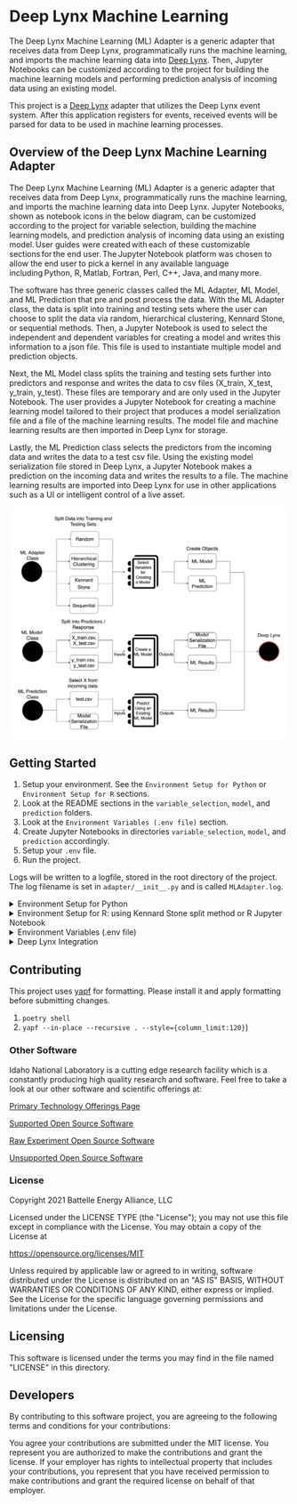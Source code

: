# Deep Lynx Machine Learning

The Deep Lynx Machine Learning (ML) Adapter is a generic adapter that receives data from Deep Lynx, programmatically runs the machine learning, and imports the machine learning data into [Deep Lynx](https://github.com/idaholab/Deep-Lynx). Then, Jupyter Notebooks can be customized according to the project for building the machine learning models and performing prediction analysis of incoming data using an existing model.

This project is a [Deep Lynx](https://github.com/idaholab/Deep-Lynx) adapter that utilizes the Deep Lynx event system. After this application registers for events, received events will be parsed for data to be used in machine learning processes. 

## Overview of the Deep Lynx Machine Learning Adapter

The Deep Lynx Machine Learning (ML) Adapter is a generic adapter that receives data from Deep Lynx, programmatically runs the machine learning, and imports the machine learning data into Deep Lynx. Jupyter Notebooks, shown as notebook icons in the below diagram, can be customized according to the project for variable selection, building the machine learning models, and prediction analysis of incoming data using an existing model. User guides were created with each of these customizable sections for the end user. The Jupyter Notebook platform was chosen to allow the end user to pick a kernel in any available language including Python, R, Matlab, Fortran, Perl, C++, Java, and many more.  
 
The software has three generic classes called the ML Adapter, ML Model, and ML Prediction that pre and post process the data. With the ML Adapter class, the data is split into training and testing sets where the user can choose to split the data via random, hierarchical clustering, Kennard Stone, or sequential methods. Then, a Jupyter Notebook is used to select the independent and dependent variables for creating a model and writes this information to a json file. This file is used to instantiate multiple model and prediction objects. 
 
Next, the ML Model class splits the training and testing sets further into predictors and response and writes the data to csv files (X_train, X_test, y_train, y_test). These files are temporary and are only used in the Jupyter Notebook. The user provides a Jupyter Notebook for creating a machine learning model tailored to their project that produces a model serialization file and a file of the machine learning results. The model file and machine learning results are then imported in Deep Lynx for storage. 
 
Lastly, the ML Prediction class selects the predictors from the incoming data and writes the data to a test csv file. Using the existing model serialization file stored in Deep Lynx, a Jupyter Notebook makes a prediction on the incoming data and writes the results to a file. The machine learning results are imported into Deep Lynx for use in other applications such as a UI or intelligent control of a live asset.  


![ML Adapter Architecture](data/ML_Adapter_Architecture.png)

## Getting Started

1. Setup your environment. See the `Environment Setup for Python` or `Environment Setup for R` sections.
2. Look at the README sections in the `variable_selection`, `model`, and `prediction` folders.
3. Look at the `Environment Variables (.env file)` section.
4. Create Jupyter Notebooks in directories `variable_selection`, `model`, and `prediction` accordingly.
5. Setup your `.env` file. 
5. Run the project.

Logs will be written to a logfile, stored in the root directory of the project. The log filename is set in `adapter/__init__.py` and is called `MLAdapter.log`.

<details>
  <summary>Environment Setup for Python</summary>

* Complete the [Poetry installation](https://python-poetry.org/) 
* All following commands are run in the root directory of the project:
    * Run `poetry update` to install the defined dependencies for the project.
    * Run `poetry shell` to spawns a shell.
    * Finally, run the project with the command `flask run`

</details>

<details>
  <summary>Environment Setup for R: using Kennard Stone split method or R Jupyter Notebook</summary>

### Install Poetry with Anaconda Virtual Environment
1. Install [Anaconda](https://docs.anaconda.com/anaconda/install/index.html), allows for Python and R virtual environments
2. Install [Poetry](https://python-poetry.org/), a package manager for dependencies
    * All following commands are run in the root directory of the project:
        * Run `poetry install` to install the defined dependencies for the project.
        * Run `poetry shell` to spawns a shell.
        * Finally, run the project with the command `flask run`

### Install R Kernel
1. Install the R kernel in Jupyter Notebook
* https://richpauloo.github.io/2018-05-16-Installing-the-R-kernel-in-Jupyter-Lab/
* https://developers.refinitiv.com/en/article-catalog/article/setup-jupyter-notebook-r


2. Verify the `ir` kernel was installed

```
$ jupyter kernelspec list
```

3. Start Jupyter Notebook from the root directory of this project. Go to `New` to verify the R kernel was installed

```
$ jupyter notebook
```
### Install R Packages for Kennard Stone Algorithm
1. Open a new terminal and create an R terminal

```
$ R
```  
2. Install the packages below

```
# R terminal
> install.packages('prospectr', dependencies = TRUE)
> install.packages('reticulate', dependencies = TRUE)
> install.packages('dotenv', dependencies = TRUE)
> install.packages('jsonlite', dependencies = TRUE)
```

### Environment Variables
The R package `dotenv` does not support multi-line variables. Therefore each environment variable must be on a single line, including the `ML_ADAPTER_OBJECTS` variable.


</details>


<details>
  <summary>Environment Variables (.env file)</summary>

### Environment Variables (.env file)

To run this code, first copy the `.env_sample` file and rename it to `.env`. Several parameters must be present:
* DEEP_LYNX_URL: The base URL at which calls to Deep Lynx should be sent
* CONTAINER_NAME: The container name within Deep Lynx
* DATA_SOURCE_NAME: A name for this data source to be registered with Deep Lynx
* DATA_SOURCES: A list of Deep Lynx data source names which listens for events
* REGISTER_WAIT_SECONDS: the number of seconds to wait between attempts to register for events 
* SPLIT: a json of the parameters for each split method. See section below for more details
* ML_ADAPTER_OBJECTS: a json of information for instantiating a `ML_Adapter` object. See section below for more details
* ML_ADAPTER_OBJECT_LOCATION: specifies a file that contains the data for the current (single) `ML_Adapter` object from the `ML_ADAPTER_OBJECTS` environment variable

### SPLIT Environment Variable

The user should choose the parameters for the following split methods: random, hierarchical clustering, kennard stone (R Jupyter Notebook), sequential, none. 

* `random` - splits the dataset into random training and testing sets
    * `test_size`: a decimal percentage of the dataset to include in the test set or the absolute number of test samples
* `hierarchical clustering` - this algorithm build trees in a bottom-up approach, beginning with n singleton clusters (the number of samples in dataset), and then merging the two closest clusters at each stage. This merging is repeated until only one cluster remains.
    * `N`: the number of samples used in the hierarchical clustering algorithm. Do to performance issues, we recommend maximum N of 1000. The algorithm assigns the all samples to an identified cluster, before splitting into training and testing sets
    * `max_clusters`: the maximum number of clusters to create
    * `test_size`: an approximate decimal percentage of the dataset to include in the testing set. Absolute number of test samples not supported
* `kennard stone` - the algorithm takes the pair of samples with the largest Eucledian distance of x-vectors (predictors) and then it sequentially selects a sample to maximize the Eucledian distance between x-vectors of already selected samples and the remaining samples. This process is repeated until the required number of samples is achieved.
    * `N`: the number of samples used in the kennard stone algorithm. Do to performance issues, we recommend maximum N of 40,000.
    * `k`: the number of samples to assign to the training set
* `squential` - splits the dataset sequentially into training and testing sets given a test size. The testing set is composed of the last indices of the dataset at the length of a test size.
    * `test_size`: the number of samples in the testing set
        * `N`: the number of samples in the testing set if the rows in the dataset > `N`
        * `percent`: the percentage of samples in the testing set if the rows in the the dataset <= `N`
* `none` - does not split the data into training and testing sets. The entire dataset becomes the training set.

Default Split Method Parameters
```
SPLIT={"random":{"test_size":0.2}, "hierarchical_clustering":{"N":1000,"max_clusters":10,"test_size":0.2}, "kennard_stone":{"N":10000,"k":6000}, "sequential":{"test_size":{"N":600,"percent":0.1}}, "none":null}
```
 
### ML_ADAPTER_OBJECTS Environment Variable

* Specify the name of the `ML Adapter` object e.g. ML_Object_1
* `DATASET`: the name of the dataset created from querying Deep Lynx
* `SPLIT_METHOD`: the name of the split method to use, e.g. random, hierarchical clustering, kennard stone, sequential, none
* `VARIABLE_SELECTION`: selects the independent and dependent variables for each ML Model to create
    * `notebook`: Jupyter Notebook file path for variable selection
    * `kernel`: type of Jupyter Notebook kernel e.g. python3, ir, etc.
    * `output_file`: a `.json` file that contains the relevant information for instantiating numerous machine learning model (`ML_Model`) objects
* `MODEL`: trains a machine learning model
    * `notebook`: Jupyter Notebook file path for creating a model
    * `kernel`: type of Jupyter Notebook kernel e.g. python3, ir, etc.
    * `output_file`: a file of the machine learning results
    * `model_serialization_file` (optional): a serialize file of the model. Used in `ML_Prediction` object 
    * `standardization_file` (optional): information for standardizing the data. Used in `ML_Prediction` object 
* `PREDICTION` (optional): make a prediction on incoming data using an existing model file
    * `notebook`: Jupyter Notebook file path for making a prediction
    * `kernel`: type of Jupyter Notebook kernel e.g. python3, ir, etc.
    * `output_file`: a file of the machine learning results

<b> *** The R package `dotenv` does not support multi-line variables in the .env file. Therefore each environment variable must be on a single line, including the `ML_ADAPTER_OBJECTS` variable. *** </b>

Save Model

```JSON
{"ML_Object_1":
    {
        "DATASET": "data/*.csv",
        "SPLIT_METHOD": "random",
        "VARIABLE_SELECTION": {"notebook": "variable_selection/*.ipynb", "kernel": "python3", "output_file": "data/*.json"},
        "MODEL": {"notebook": "model/*.ipynb", "kernel": "python3", "output_file": "data/*.csv", "model_serialization_file": "data/*.pickle", "standardization_file": "data/*.json"},
        "PREDICTION": {"notebook": "prediction/*.ipynb", "kernel": "python3", "output_file": "data/*.csv"}
    }
}
```

Don't Save Model

```JSON
{"ML_Object_2":
    {
        "DATASET": "data/*.csv",
        "SPLIT_METHOD": "sequential",
        "VARIABLE_SELECTION": {"notebook": "variable_selection/*.ipynb", "kernel": "python3", "output_file": "data/*.json"},
        "MODEL": {"notebook": "model/*.ipynb", "kernel": "ir", "output_file": "data/*.csv"}
    }
}
```

</details>

<details>
  <summary>Deep Lynx Integration</summary>

### Deep Lynx Integration
The Deep Lynx developer needs to query Deep Lynx for data to use in machine learning and import machine learning data into Deep Lynx.

### Query Data

The query file is located in `adapter/deep_lynx_query.py`.

The developer will need to customize the `compile_data()` function which complies a dataset from deep lynx queries. This function should use the `query()` function to query Deep Lynx for nodes or edges and `download_file()` or `retrieve_file()` functions for querying files.

### Import Data

The query file is located in `adapter/deep_lynx_import.py`.

The developer will need to customize the `generate_payload()` function which generate a list of payloads to import into deep lynx. This function should use the `create_manual_import()` function to create a manual import of the payload to insert into Deep Lynx and `upload_file()` functions for uploading files.


</details>

## Contributing

This project uses [yapf](https://github.com/google/yapf) for formatting. Please install it and apply formatting before submitting changes.
1. `poetry shell`
2. `yapf --in-place --recursive . --style={column_limit:120}`)

### Other Software
Idaho National Laboratory is a cutting edge research facility which is a constantly producing high quality research and software. Feel free to take a look at our other software and scientific offerings at:

[Primary Technology Offerings Page](https://www.inl.gov/inl-initiatives/technology-deployment)

[Supported Open Source Software](https://github.com/idaholab)

[Raw Experiment Open Source Software](https://github.com/IdahoLabResearch)

[Unsupported Open Source Software](https://github.com/IdahoLabUnsupported)

### License

Copyright 2021 Battelle Energy Alliance, LLC

Licensed under the LICENSE TYPE (the "License");
you may not use this file except in compliance with the License.
You may obtain a copy of the License at

  https://opensource.org/licenses/MIT  

Unless required by applicable law or agreed to in writing, software
distributed under the License is distributed on an "AS IS" BASIS,
WITHOUT WARRANTIES OR CONDITIONS OF ANY KIND, either express or implied.
See the License for the specific language governing permissions and
limitations under the License.



Licensing
-----
This software is licensed under the terms you may find in the file named "LICENSE" in this directory.


Developers
-----
By contributing to this software project, you are agreeing to the following terms and conditions for your contributions:

You agree your contributions are submitted under the MIT license. You represent you are authorized to make the contributions and grant the license. If your employer has rights to intellectual property that includes your contributions, you represent that you have received permission to make contributions and grant the required license on behalf of that employer.
